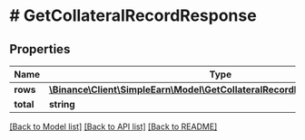 # # GetCollateralRecordResponse

## Properties

Name | Type | Description | Notes
------------ | ------------- | ------------- | -------------
**rows** | [**\Binance\Client\SimpleEarn\Model\GetCollateralRecordResponseRowsInner[]**](GetCollateralRecordResponseRowsInner.md) |  | [optional]
**total** | **string** |  | [optional]

[[Back to Model list]](../../README.md#models) [[Back to API list]](../../README.md#endpoints) [[Back to README]](../../README.md)

